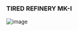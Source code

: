 ### TIRED REFINERY MK-I

![image](https://github.com/user-attachments/assets/2d351f29-b443-4340-a836-7046b8d92a63)

